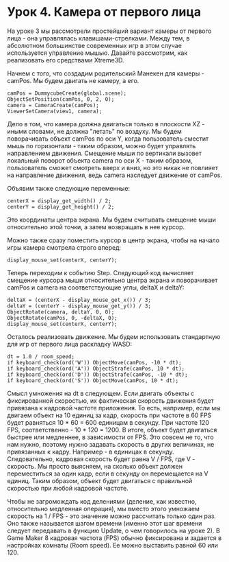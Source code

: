 # Урок 4. Камера от первого лица

На уроке 3 мы рассмотрели простейший вариант камеры от первого лица - она управлялась клавишами-стрелками. Между тем, в абсолютном большинстве современных игр в этом случае используется управление мышью. Давайте рассмотрим, как реализовать его средствами Xtreme3D.

Начнем с того, что создадим родительский Манекен для камеры - camPos. Мы будем двигать не камеру, а его.

```gml
camPos = DummycubeCreate(global.scene);
ObjectSetPosition(camPos, 0, 2, 0);
camera = CameraCreate(camPos);
ViewerSetCamera(view1, camera);
```

Дело в том, что камера должна двигаться только в плоскости XZ - иными словами, не должна "летать" по воздуху. Мы будем поворачивать объект camPos по оси Y, когда пользователь сместит мышь по горизонтали - таким образом, можно будет управлять направлением движения. Смещение мыши по вертикали вызовет локальный поворот объекта camera по оси X - таким образом, пользователь сможет смотреть вверх и вниз, но это никак не повлияет на направление движения, ведь camera наследует движение от camPos.

Объявим также следующие переменные:

```gml
centerX = display_get_width() / 2;
centerY = display_get_height() / 2;
```

Это координаты центра экрана. Мы будем считывать смещение мыши относительно этой точки, а затем возвращать в нее курсор.

Можно также сразу поместить курсор в центр экрана, чтобы на начало игры камера смотрела строго вперед:

```gml
display_mouse_set(centerX, centerY);
```

Теперь переходим к событию Step. Следующий код вычисляет смещение курсора мыши относительно центра экрана и поворачивает camPos и camera на соответствующие углы, deltaX и deltaY: 

```gml
deltaX = (centerX - display_mouse_get_x()) / 3;
deltaY = (centerY - display_mouse_get_y()) / 3;
ObjectRotate(camera, deltaY, 0, 0);
ObjectRotate(camPos, 0, -deltaX, 0);
display_mouse_set(centerX, centerY);
```

Осталось реализовать движение. Мы будем использовать стандартную для игр от первого лица раскладку WASD: 

```gml
dt = 1.0 / room_speed;
if keyboard_check(ord('W')) ObjectMove(camPos, -10 * dt);
if keyboard_check(ord('A')) ObjectStrafe(camPos, 10 * dt);
if keyboard_check(ord('D')) ObjectStrafe(camPos, -10 * dt);
if keyboard_check(ord('S')) ObjectMove(camPos, 10 * dt);
```

Смысл умножения на dt в следующем. Если двигать объекты с фиксированной скоростью, их фактическая скорость движения будет привязана к кадровой частоте приложения. То есть, например, если мы двигаем объект на 10 единиц за кадр, скорость при частоте в 60 FPS будет равняться 10 * 60 = 600 единицам в секунду. При частоте 120 FPS, соответственно - 10 * 120 = 1200. В итоге, объект будет двигаться быстрее или медленнее, в зависимости от FPS. Это совсем не то, что нам нужно, поэтому нужно задавать скорость в других величинах, не привязанных к кадру. Например - в единицах в секунду. Следовательно, кадровая скорость будет равна V / FPS, где V - скорость. Мы просто выясняем, на сколько объект должен переместиться за один кадр, если в секунду он перемещается на V единиц. Таким образом, объект будет двигаться с правильной скоростью при любой кадровой частоте.

Чтобы не загромождать код делениями (деление, как известно, относительно медленная операция), мы вместо этого умножаем скорость на 1 / FPS - это значение можно рассчитать только один раз. Оно также называется шагом времени (именно этот шаг времени следует передавать в функцию Update, о чем говорилось на уроке 2). В Game Maker 8 кадровая частота (FPS) обычно фиксирована и задается в настройках комнаты (Room speed). Ее можно выставить равной 60 или 120.
